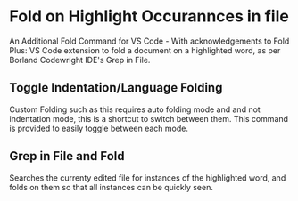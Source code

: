 # Fold on Highlight Occurannces in file

An Additional Fold Command for VS Code - With acknowledgements to Fold Plus:
VS Code extension to fold a document on a highlighted word, as per Borland Codewright IDE's Grep in File.

## Toggle Indentation/Language Folding
Custom Folding such as this requires auto folding mode and and not indentation mode, this is a shortcut to switch between them.
This command is provided to easily toggle between each mode.

## Grep in File and Fold
Searches the currenty edited file for instances of the highlighted word, and folds on them so that all instances can be quickly seen.
